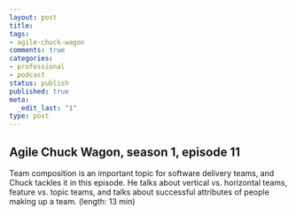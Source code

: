 ```yaml
---
layout: post
title: 
tags:
- agile-chuck-wagon
comments: true
categories:
- professional
- podcast
status: publish
published: true
meta:
  _edit_last: "1"
type: post
---
```


## Agile Chuck Wagon, season 1, episode 11

Team composition is an important topic for software delivery teams, and Chuck tackles it in this episode. He talks about vertical vs. horizontal teams, feature vs. topic teams, and talks about successful attributes of people making up a team. (length: 13 min)
